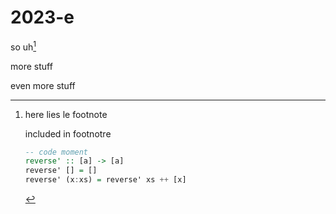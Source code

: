 # 2023-e
so uh[^1]

more stuff

[^1]: here lies le footnote

	included in footnotre

	```haskell
	-- code moment
	reverse' :: [a] -> [a]
	reverse' [] = []
	reverse' (x:xs) = reverse' xs ++ [x]
	```

even more stuff